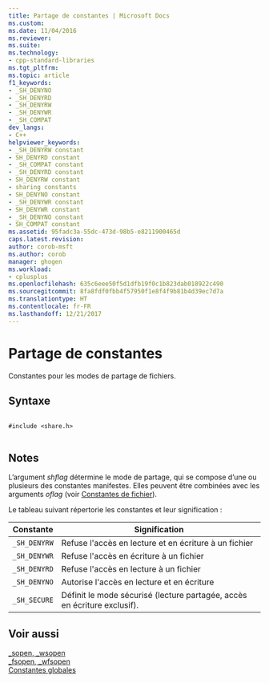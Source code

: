 ```yaml
---
title: Partage de constantes | Microsoft Docs
ms.custom: 
ms.date: 11/04/2016
ms.reviewer: 
ms.suite: 
ms.technology:
- cpp-standard-libraries
ms.tgt_pltfrm: 
ms.topic: article
f1_keywords:
- _SH_DENYNO
- _SH_DENYRD
- _SH_DENYRW
- _SH_DENYWR
- _SH_COMPAT
dev_langs:
- C++
helpviewer_keywords:
- _SH_DENYRW constant
- SH_DENYRD constant
- _SH_COMPAT constant
- _SH_DENYRD constant
- SH_DENYRW constant
- sharing constants
- SH_DENYNO constant
- _SH_DENYWR constant
- SH_DENYWR constant
- _SH_DENYNO constant
- SH_COMPAT constant
ms.assetid: 95fadc3a-55dc-473d-98b5-e8211900465d
caps.latest.revision: 
author: corob-msft
ms.author: corob
manager: ghogen
ms.workload:
- cplusplus
ms.openlocfilehash: 635c6eee50f5d1dfb19f0c1b823dab018922c490
ms.sourcegitcommit: 8fa8fdf0fbb4f57950f1e8f4f9b81b4d39ec7d7a
ms.translationtype: HT
ms.contentlocale: fr-FR
ms.lasthandoff: 12/21/2017
---
```

# <a name="sharing-constants"></a>Partage de constantes
Constantes pour les modes de partage de fichiers.  
  
## <a name="syntax"></a>Syntaxe  
  
```  
  
#include <share.h>  
  
```  
  
## <a name="remarks"></a>Notes  
 L’argument *shflag* détermine le mode de partage, qui se compose d’une ou plusieurs des constantes manifestes. Elles peuvent être combinées avec les arguments *oflag* (voir [Constantes de fichier](../c-runtime-library/file-constants.md)).  
  
 Le tableau suivant répertorie les constantes et leur signification :  
  
|Constante|Signification|  
|--------------|-------------|  
|`_SH_DENYRW`|Refuse l'accès en lecture et en écriture à un fichier|  
|`_SH_DENYWR`|Refuse l'accès en écriture à un fichier|  
|`_SH_DENYRD`|Refuse l'accès en lecture à un fichier|  
|`_SH_DENYNO`|Autorise l'accès en lecture et en écriture|  
|`_SH_SECURE`|Définit le mode sécurisé (lecture partagée, accès en écriture exclusif).|  
  
## <a name="see-also"></a>Voir aussi  
 [_sopen, _wsopen](../c-runtime-library/reference/sopen-wsopen.md)   
 [_fsopen, _wfsopen](../c-runtime-library/reference/fsopen-wfsopen.md)   
 [Constantes globales](../c-runtime-library/global-constants.md)